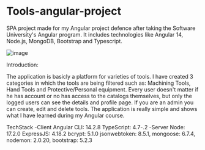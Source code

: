 # Tools-angular-project

SPA project made for my Angular project defence after taking the Software University's Angular program. It includes technologies like Angular 14, Node.js, MongoDB, Bootstrap and Typescript.

![image](https://github.com/shadjipasev/Tools-angular-project/assets/97750298/ea79909b-c551-44c3-8f0e-20ad2dce75ce)

Introduction:

The application is basicly a platform for varieties of tools. I have created 3 categories in which the tools are being 
filtered such as: Machining Tools, Hand Tools and Protective/Personal equipment. Every user doesn't matter if he has 
account or no has access to the catalogs themselves, but only the logged users can see the details and profile page. 
If you are an admin you can create, edit and delete tools. The application is really simple and shows what I have 
learned during my Angular course.

TechStack -Client Angular CLI: 14.2.8 TypeScript: 4.7-.2 -Server Node: 17.2.0 ExpressJS: 4.18.2 bcrypt: 5.1.0
jsonwebtoken: 8.5.1, mongoose: 6.7.4, nodemon: 2.0.20, bootstrap: 5.2.3



